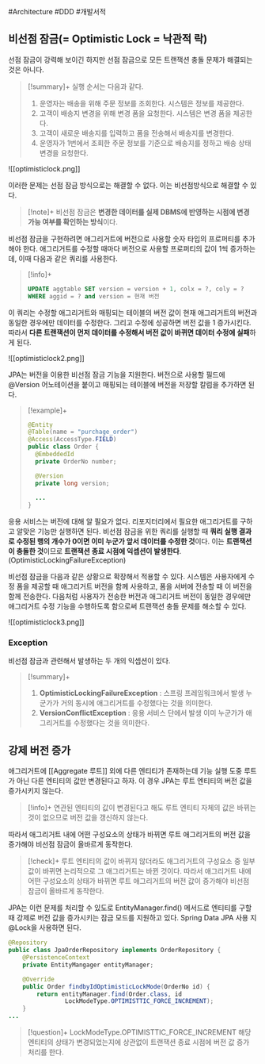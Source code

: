 #Architecture #DDD #개발서적 

## 비선점 잠금(= Optimistic Lock = 낙관적 락)
선점 잠금이 강력해 보이긴 하지만 선점 잠금으로 모든 트랜잭션 충돌 문제가 해결되는 것은 아니다.

> [!summary]+ 
> 실행 순서는 다음과 같다.
> 
> 1. 운영자는 배송을 위해 주문 정보를 조회한다. 시스템은 정보를 제공한다.
> 2. 고객이 배송지 변경을 위해 변경 폼을 요청한다. 시스템은 변경 폼을 제공한다.
> 3. 고객이 새로운 배송지를 입력하고 폼을 전송해서 배송지를 변경한다.
> 4. 운영자가 1번에서 조회한 주문 정보를 기준으로 배송지를 정하고 배송 상태 변경을 요청한다.
 
![[optimisticlock.png]]

이러한 문제는 선점 잠금 방식으로는 해결할 수 없다. 이는 비선점방식으로 해결할 수 있다. 

> [!note]+ 
> 비선점 잠금은 **변경한 데이터를 실제 DBMS에 반영하는 시점에 변경 가능 여부를 확인하는 방식**이다.

비선점 잠금을 구현하려면 애그리거트에 버전으로 사용할 숫자 타입의 프로퍼티를 추가해야 한다. 애그리거트를 수정할 때마다 버전으로 사용할 프로퍼티의 값이 1씩 증가하는데, 이때 다음과 같은 쿼리를 사용한다.

> [!info]+ 
> ```sql
> UPDATE aggtable SET version = version + 1, colx = ?, coly = ?
> WHERE aggid = ? and version = 현재 버전
> ```

이 쿼리는 수정할 애그리거트와 매핑되는 테이블의 버전 값이 현재 애그리거트의 버전과 동일한 경우에만 데이터를 수정한다. 그리고 수정에 성공하면 버전 값을 1 증가시킨다. 따라서 **다른 트랜잭션이 먼저 데이터를 수정해서 버전 값이 바뀌면 데이터 수정에 실패**하게 된다.

![[optimisticlock2.png]]

JPA는 버전을 이용한 비선점 잠금 기능을 지원한다. 버전으로 사용할 필드에 @Version 어노테이션을 붙이고 매핑되는 테이블에 버전을 저장할 칼럼을 추가하면 된다.

> [!example]+ 
> ```java
> @Entity
> @Table(name = "purchage_order")
> @Access(AccessType.FIELD)
> public class Order {
> 	@EmbeddedId
> 	private OrderNo number;
> 
> 	@Version
> 	private long version;
> 	
> 	...
> }
> ```

응용 서비스는 버전에 대해 알 필요가 없다. 리포지터리에서 필요한 애그리거트를 구하고 알맞은 기능만 실행하면 된다. 비선점 잠금을 위한 쿼리를 실행할 때 **쿼리 실행 결과로 수정된 행의 개수가 0이면 이미 누군가 앞서 데이터를 수정한 것**이다. 이는 **트랜잭션이 충돌한 것**이므로 **트랜잭션 종료 시점에 익셉션이 발생한다**. (OptimisticLockingFailureException)

비선점 잠금을 다음과 같은 상황으로 확장해서 적용할 수 있다. 시스템은 사용자에게 수정 폼을 제공할 때 애그리거트 버전을 함께 사용하고, 폼을 서버에 전송할 때 이 버전을 함께 전송한다. 다음처럼 사용자가 전송한 버전과 애그리거트 버전이 동일한 경우에만 애그리거트 수정 기능을 수행하도록 함으로써 트랜잭션 충돌 문제를 해소할 수 있다. 

![[optimisticlock3.png]]

### Exception
비선점 잠금과 관련해서 발생하는 두 개의 익셉션이 있다.

> [!summary]+ 
> 1. **OptimisticLockingFailureException** : 스프링 프레임워크에서 발생
> 누군가가 거의 동시에 애그리거트를 수정했다는 것을 의미한다.
> 2. **VersionConflictException** : 응용 서비스 단에서 발생
> 이미 누군가가 애그리거트를 수정했다는 것을 의미한다.

## 강제 버전 증가
애그리거트에 [[Aggregate 루트]] 외에 다른 엔티티가 존재하는데 기능 실행 도중 루트가 아닌 다른 엔티티의 값만 변경된다고 하자. 이 경우 JPA는 루트 엔티티의 버전 값을 증가시키지 않는다.

> [!info]+ 
> 연관된 엔티티의 값이 변경된다고 해도 루트 엔티티 자체의 값은 바뀌는 것이 없으므로 버전 값을 갱신하지 않는다.

따라서 애그리거트 내에 어떤 구성요소의 상태가 바뀌면 루트 애그리거트의 버전 값을 증가해야 비선점 잠금이 올바르게 동작한다.

> [!check]+ 
> 루트 엔티티의 값이 바뀌지 않더라도 애그리거트의 구성요소 중 일부 값이 바뀌면 논리적으로 그 애그리거트는 바뀐 것이다. 따라서 애그리거트 내에 어떤 구성요소의 상태가 바뀌면 루트 애그리거트의 버전 값이 증가해야 비선점 잠금이 올바르게 동작한다.

JPA는 이런 문제를 처리할 수 있도로 EntityManager.find() 메서드로 엔티티를 구할때 강제로 버전 값을 증가시키는 잠금 모드를 지원하고 있다. Spring Data JPA 사용 지 @Lock을 사용하면 된다.

```java
@Repository
public class JpaOrderRepository implements OrderRepository {
	@PersistenceContext
	private EntityMangager entityManager;

	@Override
	public Order findbyIdOptimisticLockMode(OrderNo id) {
		return entityManager.find(Order.class, id
				LockModeType.OPTIMISTTIC_FORCE_INCREMENT);
	}
...
```

> [!question]+ LockModeType.OPTIMISTTIC_FORCE_INCREMENT
> 해당 엔티티의 상태가 변경되었는지에 상관없이 트랜잭션 종료 시점에 버전 값 증가 처리를 한다.

